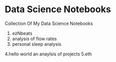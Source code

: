 # Data Science Notebooks
Collection Of My Data Science Notebooks

1. ezNbeats
2. analysis of flow rates
3. personal sleep analysis

4.hello world an anaylsis of projects
5.eth
